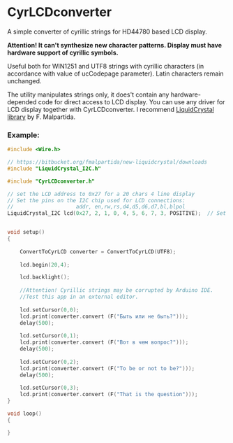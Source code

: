 # CyrLCDconverter

A simple converter of cyrillic strings for HD44780 based LCD display.

**Attention! It can't synthesize new character patterns. Display must have hardware support of cyrillic symbols.**

Useful both for WIN1251 and UTF8 strings with cyrillic characters 
(in accordance with value of ucCodepage parameter). 
Latin characters remain unchanged.

The utility manipulates strings only, it does't contain any hardware-depended code for direct access to LCD display. 
You can use any driver for LCD display together with CyrLCDconverter. I recommend [LiquidCrystal library](https://bitbucket.org/fmalpartida/new-liquidcrystal/wiki/Home) by F. Malpartida.

### Example: 

```C++
#include <Wire.h> 

// https://bitbucket.org/fmalpartida/new-liquidcrystal/downloads
#include "LiquidCrystal_I2C.h" 

#include "CyrLCDconverter.h"

// set the LCD address to 0x27 for a 20 chars 4 line display
// Set the pins on the I2C chip used for LCD connections:
//                    addr, en,rw,rs,d4,d5,d6,d7,bl,blpol
LiquidCrystal_I2C lcd(0x27, 2, 1, 0, 4, 5, 6, 7, 3, POSITIVE);  // Set the LCD I2C address


void setup()   
{
	
	ConvertToCyrLCD converter = ConvertToCyrLCD(UTF8);
	
	lcd.begin(20,4); 

	lcd.backlight();	
	
	//Attention! Cyrillic strings may be corrupted by Arduino IDE.
	//Test this app in an external editor.
	
	lcd.setCursor(0,0);
	lcd.print(converter.convert (F("Быть или не быть?")));
	delay(500);	
	
	lcd.setCursor(0,1);
	lcd.print(converter.convert (F("Вот в чем вопрос?")));
	delay(500);  
	
	lcd.setCursor(0,2);
	lcd.print(converter.convert (F("To be or not to be?")));
	delay(500);	
	
	lcd.setCursor(0,3);
	lcd.print(converter.convert (F("That is the question")));
}

void loop()
{

}
```


